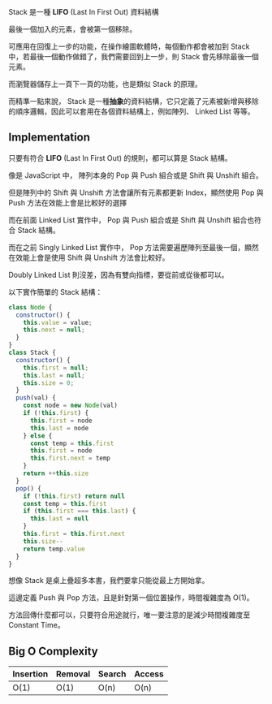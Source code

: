 <!-- Day 15 先進後出 - Stack -->

Stack 是一種 **LIFO** (Last In First Out) 資料結構

最後一個加入的元素，會被第一個移除。

可應用在回復上一步的功能，在操作繪圖軟體時，每個動作都會被加到 Stack 中，若最後一個動作做錯了，我們需要回到上一步，則 Stack 會先移除最後一個元素。

而瀏覽器儲存上一頁下一頁的功能，也是類似 Stack 的原理。

而精準一點來說， Stack 是一種**抽象**的資料結構，它只定義了元素被新增與移除的順序邏輯，因此可以套用在各個資料結構上，例如陣列、 Linked List 等等。

## Implementation

只要有符合 **LIFO** (Last In First Out) 的規則，都可以算是 Stack 結構。

像是 JavaScript 中， 陣列本身的 Pop 與 Push 組合或是 Shift 與 Unshift 組合。

但是陣列中的 Shift 與 Unshift 方法會讓所有元素都更新 Index，顯然使用 Pop 與 Push 方法在效能上會是比較好的選擇

而在前面 Linked List 實作中， Pop 與 Push 組合或是 Shift 與 Unshift 組合也符合 Stack 結構。

而在之前 Singly Linked List 實作中， Pop 方法需要遍歷陣列至最後一個，顯然在效能上會是使用 Shift 與 Unshift 方法會比較好。

Doubly Linked List 則沒差，因為有雙向指標，要從前或從後都可以。

以下實作簡單的 Stack 結構：

```js
class Node {
  constructor() {
    this.value = value;
    this.next = null;
  }
}
class Stack {
  constructor() {
    this.first = null;
    this.last = null;
    this.size = 0;
  }
  push(val) {
    const node = new Node(val)
    if (!this.first) {
      this.first = node
      this.last = node
    } else {
      const temp = this.first
      this.first = node
      this.first.next = temp
    }
    return ++this.size
  }
  pop() {
    if (!this.first) return null
    const temp = this.first
    if (this.first === this.last) {
      this.last = null
    }
    this.first = this.first.next
    this.size--
    return temp.value
  }
}
```

想像 Stack 是桌上疊超多本書，我們要拿只能從最上方開始拿。

這邊定義 Push 與 Pop 方法，且是針對第一個位置操作，時間複雜度為 O(1)。

方法回傳什麼都可以，只要符合用途就行，唯一要注意的是減少時間複雜度至 Constant Time。

## Big O Complexity

| Insertion | Removal | Search | Access |
|---|---|---|---|
| O(1) | O(1) | O(n) | O(n) |
